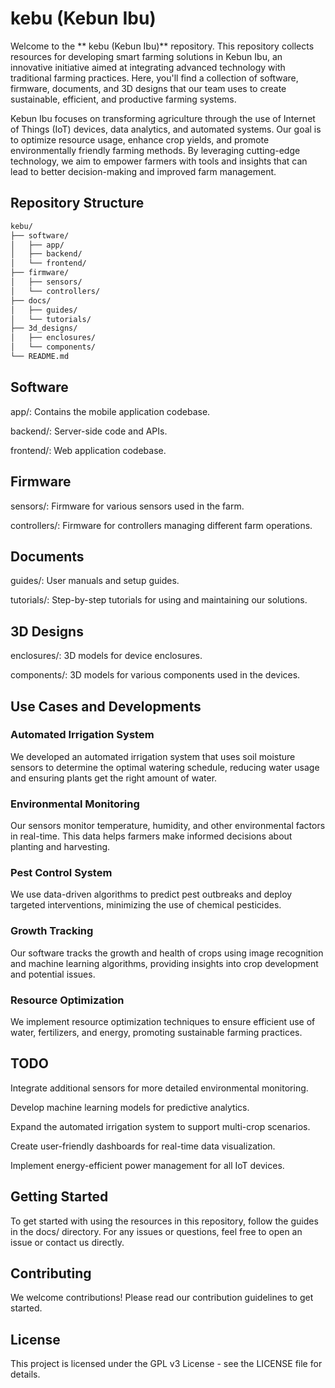 # kebu (Kebun Ibu)

Welcome to the ** kebu (Kebun Ibu)** repository. This repository collects resources for developing smart farming solutions in Kebun Ibu, an innovative initiative aimed at integrating advanced technology with traditional farming practices. Here, you'll find a collection of software, firmware, documents, and 3D designs that our team uses to create sustainable, efficient, and productive farming systems.

Kebun Ibu focuses on transforming agriculture through the use of Internet of Things (IoT) devices, data analytics, and automated systems. Our goal is to optimize resource usage, enhance crop yields, and promote environmentally friendly farming methods. By leveraging cutting-edge technology, we aim to empower farmers with tools and insights that can lead to better decision-making and improved farm management.

## Repository Structure
<!-- TREEVIEW START -->
```bash
kebu/
├── software/
│   ├── app/
│   ├── backend/
│   └── frontend/
├── firmware/
│   ├── sensors/
│   └── controllers/
├── docs/
│   ├── guides/
│   └── tutorials/
├── 3d_designs/
│   ├── enclosures/
│   └── components/
└── README.md
```
<!-- TREEVIEW END -->

## Software
app/: Contains the mobile application codebase.

backend/: Server-side code and APIs.

frontend/: Web application codebase.

## Firmware
sensors/: Firmware for various sensors used in the farm.

controllers/: Firmware for controllers managing different farm operations.

## Documents
guides/: User manuals and setup guides.

tutorials/: Step-by-step tutorials for using and maintaining our solutions.

## 3D Designs
enclosures/: 3D models for device enclosures.

components/: 3D models for various components used in the devices.

## Use Cases and Developments
### Automated Irrigation System

We developed an automated irrigation system that uses soil moisture sensors to determine the optimal watering schedule, reducing water usage and ensuring plants get the right amount of water.

### Environmental Monitoring

Our sensors monitor temperature, humidity, and other environmental factors in real-time. This data helps farmers make informed decisions about planting and harvesting.

### Pest Control System

We use data-driven algorithms to predict pest outbreaks and deploy targeted interventions, minimizing the use of chemical pesticides.

### Growth Tracking

Our software tracks the growth and health of crops using image recognition and machine learning algorithms, providing insights into crop development and potential issues.

### Resource Optimization

We implement resource optimization techniques to ensure efficient use of water, fertilizers, and energy, promoting sustainable farming practices.

## TODO
Integrate additional sensors for more detailed environmental monitoring.

Develop machine learning models for predictive analytics.

Expand the automated irrigation system to support multi-crop scenarios.

Create user-friendly dashboards for real-time data visualization.

Implement energy-efficient power management for all IoT devices.

## Getting Started
To get started with using the resources in this repository, follow the guides in the docs/ directory. For any issues or questions, feel free to open an issue or contact us directly.

## Contributing
We welcome contributions! Please read our contribution guidelines to get started.

## License
This project is licensed under the GPL v3 License - see the LICENSE file for details.
